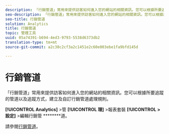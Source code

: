 ```yaml
---
description: 「行銷管道」常用來提供訪客如何進入您的網站的相關資訊。您可以根據所要追蹤的管道以及追蹤方式，建立及自訂行銷管道處理規則。
seo-description: 「行銷管道」常用來提供訪客如何進入您的網站的相關資訊。您可以根據所要追蹤的管道以及追蹤方式，建立及自訂行銷管道處理規則。
seo-title: 行銷管道
solution: Analytics
title: 行銷管道
topic: 管理工具
uuid: 05a74391-b694-4ed3-9793-5538d6373db2
translation-type: tm+mt
source-git-commit: a2c38c2cf3a2c1451e2c60e003ebe1fa9bfd145d

---
```



# 行銷管道

「行銷管道」常用來提供訪客如何進入您的網站的相關資訊。您可以根據所要追蹤的管道以及追蹤方式，建立及自訂行銷管道處理規則。

**[!UICONTROL Analytics]** &gt;管 **[!UICONTROL 理]** &gt;報表套裝 **[!UICONTROL &gt;設定]** &gt;編輯行銷管 ********&#x200B;道。

請參閱[行銷管道](/help/components/c-marketing-channels/c-overview.md)。
